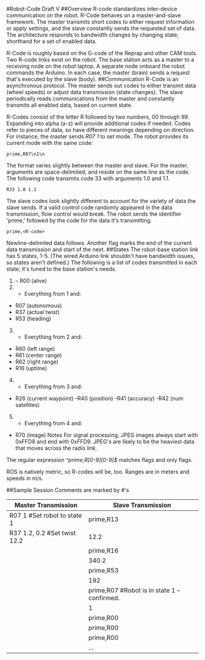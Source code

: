 #Robot-Code Draft V
##Overview
R-code standardizes inter-device communication on the robot. R-Code behaves on a master-and-slave framework. 
The master transmits short codes to either request information or apply settings, and the slave constantly 
sends the requested set of data. The architecture responds to bandwidth changes by changing state; 
shorthand for a set of enabled data.

R-Code is roughly based on the G-code of the Reprap and other CAM tools. Two R-code links exist 
on the robot. The base station acts as a master to a receiving node on the robot laptop. A separate node
onboard the robot commands the Arduino. In each case, the master (brain) sends a request that's executed 
by the slave (body). 
##Communication
R-Code is an asynchronous protocol. The master sends out codes to either transmit data (wheel speeds) 
or adjust data transmission (state changes). The slave periodically reads communications from the master 
and constantly transmits all enabled data, based on current state.

R-Codes consist of the letter R followed by two numbers, 00 through 99. Expanding into alpha (a-z) will 
provide additional codes if needed. Codes refer to pieces of data, so have different meanings depending 
on direction. For instance, the master sends *R07 1* to set mode. The robot provides its current mode with 
the same code: 
```
prime,R07\n1\n
```

The format varies slightly between the master and slave. For the master, arguments are space-delimited, 
and reside on the same line as the code. The following code transmits code 33 with arguments 1.0 and 1.1.
```
R33 1.0 1.1
```

The slave codes look slightly different to account for the variety of data the slave sends. If a valid 
control code randomly appeared in the data transmission, flow control would break. The robot sends the 
identifier 'prime,' followed by the code for the data it's transmitting. 
```
prime,<R-code>
```
Newline-delimited data follows. Another flag marks the end of the current data transmission and start of the next. 
##States
The robot-base station link has 5 states, 1-5. (The wired Arduino link shouldn't have 
bandwidth issues, so states aren't defined.) The following is a list of codes transmitted 
in each state; it's tuned to the base station's needs.

1) – R00 (alive)
2) - Everything from 1 and:
- R07 (autonomous)
- R37 (actual twist)
- R53 (heading)
3) - Everything from 2 and:
- R60 (left range)
- R61 (center range)
- R62 (right range)
- R16 (uptime)
4) - Everything from 3 and:
- R26 (current waypoint)
-R40 (position)
-R41 (accuracy)
-R42 (num satellites)
5) - Everything from 4 and:
- R70 (image)
Notes
For signal processing, JPEG images always start with 0xFFD8 and end with 0xFFD9. 
JPEG's are likely to be the heaviest data that moves across the radio link.

The regular expression *^prime,R[0-9][0-9]$* matches flags and only flags. 

ROS is natively metric, so R-codes will be, too. Ranges are in meters and speeds in m/s.

##Sample Session
Comments are marked by #'s

|Master Transmission	|Slave Transmission	
|---|---
|R07 1 #Set robot to state 1	|prime,R13
|R37 1.2, 0.2 #Set twist	12.2|12.2
||	prime,R16
||	340.2
||	prime,R53
||	192	
||	prime,R07 #Robot is in state 1 – confirmed.
||	1
||	prime,R00
||	prime,R00
||prime,R00
||...
